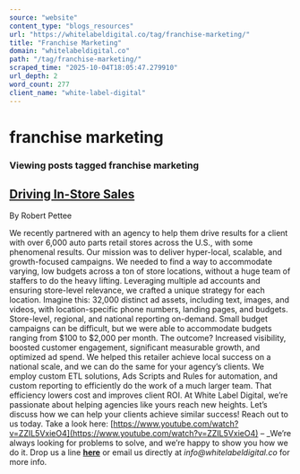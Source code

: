 ```yaml
---
source: "website"
content_type: "blogs_resources"
url: "https://whitelabeldigital.co/tag/franchise-marketing/"
title: "Franchise Marketing"
domain: "whitelabeldigital.co"
path: "/tag/franchise-marketing/"
scraped_time: "2025-10-04T18:05:47.279910"
url_depth: 2
word_count: 277
client_name: "white-label-digital"
---
```


# franchise marketing

### Viewing posts tagged franchise marketing

## [Driving In-Store Sales](https://whitelabeldigital.co/driving-in-store-sales/)

By Robert Pettee

We recently partnered with an agency to help them drive results for a client with over 6,000 auto parts retail stores across the U.S., with some phenomenal results. Our mission was to deliver hyper-local, scalable, and growth-focused campaigns. We needed to find a way to accommodate varying, low budgets across a ton of store locations, without a huge team of staffers to do the heavy lifting. Leveraging multiple ad accounts and ensuring store-level relevance, we crafted a unique strategy for each location. Imagine this: 32,000 distinct ad assets, including text, images, and videos, with location-specific phone numbers, landing pages, and budgets. Store-level, regional, and national reporting on-demand. Small budget campaigns can be difficult, but we were able to accommodate budgets ranging from $100 to $2,000 per month. The outcome? Increased visibility, boosted customer engagement, significant measurable growth, and optimized ad spend. We helped this retailer achieve local success on a national scale, and we can do the same for your agency’s clients. We employ custom ETL solutions, Ads Scripts and Rules for automation, and custom reporting to efficiently do the work of a much larger team. That efficiency lowers cost and improves client ROI. At White Label Digital, we’re passionate about helping agencies like yours reach new heights. Let’s discuss how we can help your clients achieve similar success! Reach out to us today. Take a look here: [https://www.youtube.com/watch?v=ZZIL5VxieO4](https://www.youtube.com/watch?v=ZZIL5VxieO4) – _We’re always looking for problems to solve, and we’re happy to show you how we do it. Drop us a line [**here**](https://whitelabeldigital.co/contact/) or email us directly at _info@whitelabeldigital.co_ for more info.